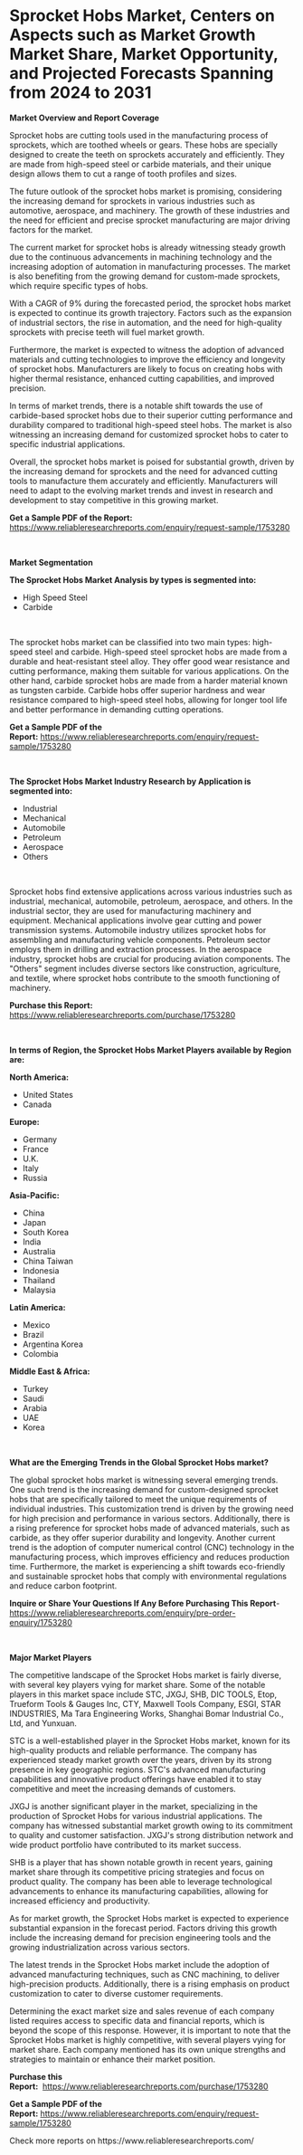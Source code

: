 <p><h1>Sprocket Hobs Market, Centers on Aspects such as Market Growth Market Share, Market Opportunity, and Projected Forecasts Spanning from 2024 to 2031</h1></p><p><strong>Market Overview and Report Coverage</strong></p>
<p><p>Sprocket hobs are cutting tools used in the manufacturing process of sprockets, which are toothed wheels or gears. These hobs are specially designed to create the teeth on sprockets accurately and efficiently. They are made from high-speed steel or carbide materials, and their unique design allows them to cut a range of tooth profiles and sizes.</p><p>The future outlook of the sprocket hobs market is promising, considering the increasing demand for sprockets in various industries such as automotive, aerospace, and machinery. The growth of these industries and the need for efficient and precise sprocket manufacturing are major driving factors for the market. </p><p>The current market for sprocket hobs is already witnessing steady growth due to the continuous advancements in machining technology and the increasing adoption of automation in manufacturing processes. The market is also benefiting from the growing demand for custom-made sprockets, which require specific types of hobs.</p><p>With a CAGR of 9% during the forecasted period, the sprocket hobs market is expected to continue its growth trajectory. Factors such as the expansion of industrial sectors, the rise in automation, and the need for high-quality sprockets with precise teeth will fuel market growth. </p><p>Furthermore, the market is expected to witness the adoption of advanced materials and cutting technologies to improve the efficiency and longevity of sprocket hobs. Manufacturers are likely to focus on creating hobs with higher thermal resistance, enhanced cutting capabilities, and improved precision.</p><p>In terms of market trends, there is a notable shift towards the use of carbide-based sprocket hobs due to their superior cutting performance and durability compared to traditional high-speed steel hobs. The market is also witnessing an increasing demand for customized sprocket hobs to cater to specific industrial applications.</p><p>Overall, the sprocket hobs market is poised for substantial growth, driven by the increasing demand for sprockets and the need for advanced cutting tools to manufacture them accurately and efficiently. Manufacturers will need to adapt to the evolving market trends and invest in research and development to stay competitive in this growing market.</p></p>
<p><strong>Get a Sample PDF of the Report:</strong> <a href="https://www.reliableresearchreports.com/enquiry/request-sample/1753280">https://www.reliableresearchreports.com/enquiry/request-sample/1753280</a></p>
<p>&nbsp;</p>
<p><strong>Market Segmentation</strong></p>
<p><strong>The Sprocket Hobs Market Analysis by types is segmented into:</strong></p>
<p><ul><li>High Speed Steel</li><li>Carbide</li></ul></p>
<p>&nbsp;</p>
<p><p>The sprocket hobs market can be classified into two main types: high-speed steel and carbide. High-speed steel sprocket hobs are made from a durable and heat-resistant steel alloy. They offer good wear resistance and cutting performance, making them suitable for various applications. On the other hand, carbide sprocket hobs are made from a harder material known as tungsten carbide. Carbide hobs offer superior hardness and wear resistance compared to high-speed steel hobs, allowing for longer tool life and better performance in demanding cutting operations.</p></p>
<p><strong>Get a Sample PDF of the Report:</strong>&nbsp;<a href="https://www.reliableresearchreports.com/enquiry/request-sample/1753280">https://www.reliableresearchreports.com/enquiry/request-sample/1753280</a></p>
<p>&nbsp;</p>
<p><strong>The Sprocket Hobs Market Industry Research by Application is segmented into:</strong></p>
<p><ul><li>Industrial</li><li>Mechanical</li><li>Automobile</li><li>Petroleum</li><li>Aerospace</li><li>Others</li></ul></p>
<p>&nbsp;</p>
<p><p>Sprocket hobs find extensive applications across various industries such as industrial, mechanical, automobile, petroleum, aerospace, and others. In the industrial sector, they are used for manufacturing machinery and equipment. Mechanical applications involve gear cutting and power transmission systems. Automobile industry utilizes sprocket hobs for assembling and manufacturing vehicle components. Petroleum sector employs them in drilling and extraction processes. In the aerospace industry, sprocket hobs are crucial for producing aviation components. The "Others" segment includes diverse sectors like construction, agriculture, and textile, where sprocket hobs contribute to the smooth functioning of machinery.</p></p>
<p><strong>Purchase this Report:</strong>&nbsp; <a href="https://www.reliableresearchreports.com/purchase/1753280">https://www.reliableresearchreports.com/purchase/1753280</a></p>
<p>&nbsp;</p>
<p><strong>In terms of Region, the Sprocket Hobs Market Players available by Region are:</strong></p>
<p>
    <p> <strong> North America: </strong>
        <ul>
            <li>United States</li>
            <li>Canada</li>
        </ul>
        </p> 
    <p> <strong> Europe: </strong>
        <ul>
            <li>Germany</li>
            <li>France</li>
            <li>U.K.</li>
            <li>Italy</li>
            <li>Russia</li>
        </ul>
        </p> 
    <p> <strong> Asia-Pacific: </strong>
        <ul>
            <li>China</li>
            <li>Japan</li>
            <li>South Korea</li>
            <li>India</li>
            <li>Australia</li>
            <li>China Taiwan</li>
            <li>Indonesia</li>
            <li>Thailand</li>
            <li>Malaysia</li>
        </ul>
        </p> 
    <p> <strong> Latin America: </strong>
        <ul>
            <li>Mexico</li>
            <li>Brazil</li>
            <li>Argentina Korea</li>
            <li>Colombia</li>
        </ul>
        </p> 
    <p> <strong> Middle East & Africa: </strong>
        <ul>
            <li>Turkey</li>
            <li>Saudi</li>
            <li>Arabia</li>
            <li>UAE</li>
            <li>Korea</li>
        </ul>
    </p>
    </p>
<p>&nbsp;</p>
<p><strong>What are the Emerging Trends in the Global Sprocket Hobs market?</strong></p>
<p><p>The global sprocket hobs market is witnessing several emerging trends. One such trend is the increasing demand for custom-designed sprocket hobs that are specifically tailored to meet the unique requirements of individual industries. This customization trend is driven by the growing need for high precision and performance in various sectors. Additionally, there is a rising preference for sprocket hobs made of advanced materials, such as carbide, as they offer superior durability and longevity. Another current trend is the adoption of computer numerical control (CNC) technology in the manufacturing process, which improves efficiency and reduces production time. Furthermore, the market is experiencing a shift towards eco-friendly and sustainable sprocket hobs that comply with environmental regulations and reduce carbon footprint.</p></p>
<p><strong>Inquire or Share Your Questions If Any Before Purchasing This Report</strong>- <a href="https://www.reliableresearchreports.com/enquiry/pre-order-enquiry/1753280">https://www.reliableresearchreports.com/enquiry/pre-order-enquiry/1753280</a></p>
<p>&nbsp;</p>
<p><strong>Major Market Players</strong></p>
<p><p>The competitive landscape of the Sprocket Hobs market is fairly diverse, with several key players vying for market share. Some of the notable players in this market space include STC, JXGJ, SHB, DIC TOOLS, Etop, Trueform Tools & Gauges Inc, CTY, Maxwell Tools Company, ESGI, STAR INDUSTRIES, Ma Tara Engineering Works, Shanghai Bomar Industrial Co., Ltd, and Yunxuan.</p><p>STC is a well-established player in the Sprocket Hobs market, known for its high-quality products and reliable performance. The company has experienced steady market growth over the years, driven by its strong presence in key geographic regions. STC's advanced manufacturing capabilities and innovative product offerings have enabled it to stay competitive and meet the increasing demands of customers.</p><p>JXGJ is another significant player in the market, specializing in the production of Sprocket Hobs for various industrial applications. The company has witnessed substantial market growth owing to its commitment to quality and customer satisfaction. JXGJ's strong distribution network and wide product portfolio have contributed to its market success.</p><p>SHB is a player that has shown notable growth in recent years, gaining market share through its competitive pricing strategies and focus on product quality. The company has been able to leverage technological advancements to enhance its manufacturing capabilities, allowing for increased efficiency and productivity.</p><p>As for market growth, the Sprocket Hobs market is expected to experience substantial expansion in the forecast period. Factors driving this growth include the increasing demand for precision engineering tools and the growing industrialization across various sectors.</p><p>The latest trends in the Sprocket Hobs market include the adoption of advanced manufacturing techniques, such as CNC machining, to deliver high-precision products. Additionally, there is a rising emphasis on product customization to cater to diverse customer requirements.</p><p>Determining the exact market size and sales revenue of each company listed requires access to specific data and financial reports, which is beyond the scope of this response. However, it is important to note that the Sprocket Hobs market is highly competitive, with several players vying for market share. Each company mentioned has its own unique strengths and strategies to maintain or enhance their market position.</p></p>
<p><strong>Purchase this Report:</strong>&nbsp;&nbsp;<a href="https://www.reliableresearchreports.com/purchase/1753280">https://www.reliableresearchreports.com/purchase/1753280</a></p>
<p></p>
<p><strong>Get a Sample PDF of the Report:</strong>&nbsp;<a href="https://www.reliableresearchreports.com/enquiry/request-sample/1753280">https://www.reliableresearchreports.com/enquiry/request-sample/1753280</a></p>
<p>Check more reports on https://www.reliableresearchreports.com/</p>